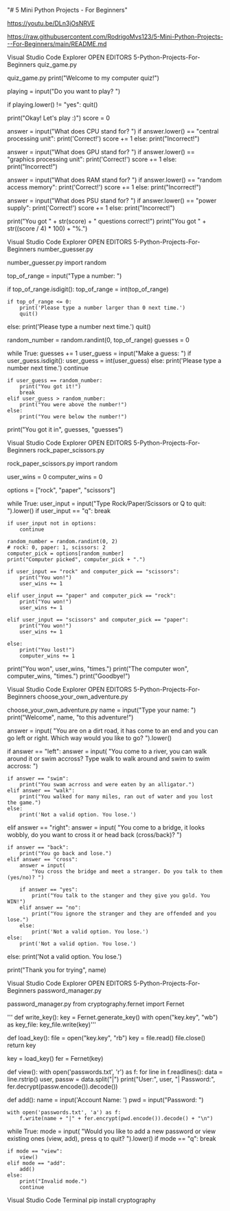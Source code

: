 "# 5 Mini Python Projects - For Beginners"

https://youtu.be/DLn3jOsNRVE 

https://raw.githubusercontent.com/RodrigoMvs123/5-Mini-Python-Projects---For-Beginners/main/README.md



Visual Studio Code
Explorer
OPEN EDITORS
5-Python-Projects-For-Beginners
quiz_game.py

quiz_game.py
print("Welcome to my computer quiz!")

playing = input("Do you want to play? ")

if playing.lower() != "yes":
    quit()

print("Okay! Let's play :)")
score = 0

answer = input("What does CPU stand for? ")
if answer.lower() == "central processing unit":
    print('Correct!')
    score += 1
else:
    print("Incorrect!")

answer = input("What does GPU stand for? ")
if answer.lower() == "graphics processing unit":
    print('Correct!')
    score += 1
else:
    print("Incorrect!")

answer = input("What does RAM stand for? ")
if answer.lower() == "random access memory":
    print('Correct!')
    score += 1
else:
    print("Incorrect!")

answer = input("What does PSU stand for? ")
if answer.lower() == "power supply":
    print('Correct!')
    score += 1
else:
    print("Incorrect!")

print("You got " + str(score) + " questions correct!")
print("You got " + str((score / 4) * 100) + "%.")

Visual Studio Code
Explorer
OPEN EDITORS
5-Python-Projects-For-Beginners
number_guesser.py

number_guesser.py
import random

top_of_range = input("Type a number: ")

if top_of_range.isdigit():
    top_of_range = int(top_of_range)

    if top_of_range <= 0:
        print('Please type a number larger than 0 next time.')
        quit()
else:
    print('Please type a number next time.')
    quit()

random_number = random.randint(0, top_of_range)
guesses = 0

while True:
    guesses += 1
    user_guess = input("Make a guess: ")
    if user_guess.isdigit():
        user_guess = int(user_guess)
    else:
        print('Please type a number next time.')
        continue

    if user_guess == random_number:
        print("You got it!")
        break
    elif user_guess > random_number:
        print("You were above the number!")
    else:
        print("You were below the number!")

print("You got it in", guesses, "guesses")

Visual Studio Code
Explorer
OPEN EDITORS
5-Python-Projects-For-Beginners
rock_paper_scissors.py

rock_paper_scissors.py
import random

user_wins = 0
computer_wins = 0

options = ["rock", "paper", "scissors"]

while True:
    user_input = input("Type Rock/Paper/Scissors or Q to quit: ").lower()
    if user_input == "q":
        break

    if user_input not in options:
        continue

    random_number = random.randint(0, 2)
    # rock: 0, paper: 1, scissors: 2
    computer_pick = options[random_number]
    print("Computer picked", computer_pick + ".")

    if user_input == "rock" and computer_pick == "scissors":
        print("You won!")
        user_wins += 1

    elif user_input == "paper" and computer_pick == "rock":
        print("You won!")
        user_wins += 1

    elif user_input == "scissors" and computer_pick == "paper":
        print("You won!")
        user_wins += 1

    else:
        print("You lost!")
        computer_wins += 1

print("You won", user_wins, "times.")
print("The computer won", computer_wins, "times.")
print("Goodbye!")

Visual Studio Code
Explorer
OPEN EDITORS
5-Python-Projects-For-Beginners
choose_your_own_adventure.py

choose_your_own_adventure.py
name = input("Type your name: ")
print("Welcome", name, "to this adventure!")

answer = input(
    "You are on a dirt road, it has come to an end and you can go left or right. Which way would you like to go? ").lower()

if answer == "left":
    answer = input(
        "You come to a river, you can walk around it or swim accross? Type walk to walk around and swim to swim accross: ")

    if answer == "swim":
        print("You swam acrross and were eaten by an alligator.")
    elif answer == "walk":
        print("You walked for many miles, ran out of water and you lost the game.")
    else:
        print('Not a valid option. You lose.')

elif answer == "right":
    answer = input(
        "You come to a bridge, it looks wobbly, do you want to cross it or head back (cross/back)? ")

    if answer == "back":
        print("You go back and lose.")
    elif answer == "cross":
        answer = input(
            "You cross the bridge and meet a stranger. Do you talk to them (yes/no)? ")

        if answer == "yes":
            print("You talk to the stanger and they give you gold. You WIN!")
        elif answer == "no":
            print("You ignore the stranger and they are offended and you lose.")
        else:
            print('Not a valid option. You lose.')
    else:
        print('Not a valid option. You lose.')

else:
    print('Not a valid option. You lose.')

print("Thank you for trying", name)

Visual Studio Code
Explorer
OPEN EDITORS
5-Python-Projects-For-Beginners
password_manager.py

password_manager.py
from cryptography.fernet import Fernet

'''
def write_key():
    key = Fernet.generate_key()
    with open("key.key", "wb") as key_file:
        key_file.write(key)'''


def load_key():
    file = open("key.key", "rb")
    key = file.read()
    file.close()
    return key


key = load_key()
fer = Fernet(key)


def view():
    with open('passwords.txt', 'r') as f:
        for line in f.readlines():
            data = line.rstrip()
            user, passw = data.split("|")
            print("User:", user, "| Password:",
                  fer.decrypt(passw.encode()).decode())


def add():
    name = input('Account Name: ')
    pwd = input("Password: ")

    with open('passwords.txt', 'a') as f:
        f.write(name + "|" + fer.encrypt(pwd.encode()).decode() + "\n")


while True:
    mode = input(
        "Would you like to add a new password or view existing ones (view, add), press q to quit? ").lower()
    if mode == "q":
        break

    if mode == "view":
        view()
    elif mode == "add":
        add()
    else:
        print("Invalid mode.")
        continue

Visual Studio Code
Terminal 
pip install cryptography 






